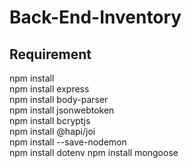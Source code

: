 # Back-End-Inventory

## Requirement
npm install  
npm install express  
npm install body-parser  
npm install jsonwebtoken  
npm install bcryptjs  
npm install @hapi/joi  
npm install --save-nodemon  
npm install dotenv
npm install mongoose

